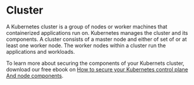 # Cluster

A Kubernetes cluster is a group of nodes or worker machines that containerized applications run on. Kubernetes manages the cluster and its components. A cluster consists of a master node and either of set of or at least one worker node. The worker nodes within a cluster run the applications and workloads. 

To learn more about securing the components of your Kubernets cluster, download our free ebook on [How to secure your Kubernetes control plane And node components](https://logiq.ai/wp-content/uploads/2021/05/How-to-secure-your-Kubernetes-control-plane-and-node-components.pdf). 